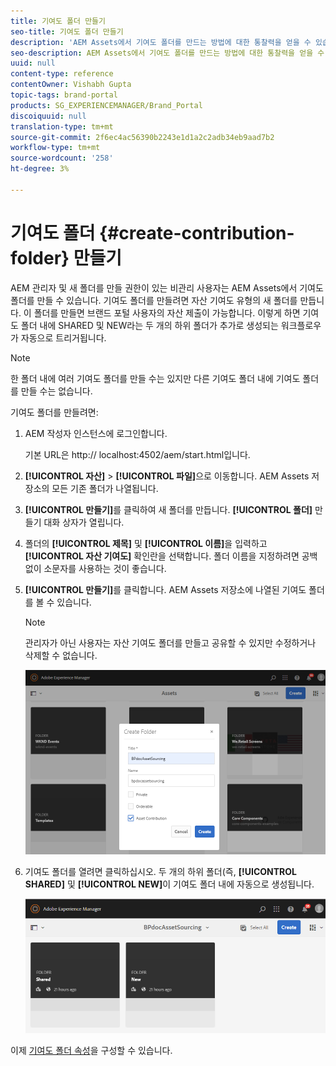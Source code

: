 ```yaml
---
title: 기여도 폴더 만들기
seo-title: 기여도 폴더 만들기
description: 'AEM Assets에서 기여도 폴더를 만드는 방법에 대한 통찰력을 얻을 수 있습니다. '
seo-description: AEM Assets에서 기여도 폴더를 만드는 방법에 대한 통찰력을 얻을 수 있습니다.
uuid: null
content-type: reference
contentOwner: Vishabh Gupta
topic-tags: brand-portal
products: SG_EXPERIENCEMANAGER/Brand_Portal
discoiquuid: null
translation-type: tm+mt
source-git-commit: 2f6ec4ac56390b2243e1d1a2c2adb34eb9aad7b2
workflow-type: tm+mt
source-wordcount: '258'
ht-degree: 3%

---
```



# 기여도 폴더 {#create-contribution-folder} 만들기


AEM 관리자 및 새 폴더를 만들 권한이 있는 비관리 사용자는 AEM Assets에서 기여도 폴더를 만들 수 있습니다.
기여도 폴더를 만들려면 자산 기여도 유형의 새 폴더를 만듭니다. 이 폴더를 만들면 브랜드 포털 사용자의 자산 제출이 가능합니다.  이렇게 하면 기여도 폴더 내에 SHARED 및 NEW라는 두 개의 하위 폴더가 추가로 생성되는 워크플로우가 자동으로 트리거됩니다.

>[!NOTE]
>
>한 폴더 내에 여러 기여도 폴더를 만들 수는 있지만 다른 기여도 폴더 내에 기여도 폴더를 만들 수는 없습니다.

기여도 폴더를 만들려면:
1. AEM 작성자 인스턴스에 로그인합니다.

   기본 URL은 http:// localhost:4502/aem/start.html입니다.

1. **[!UICONTROL 자산]** > **[!UICONTROL 파일]**&#x200B;으로 이동합니다. AEM Assets 저장소의 모든 기존 폴더가 나열됩니다.

1. **[!UICONTROL 만들기]**&#x200B;를 클릭하여 새 폴더를 만듭니다. **[!UICONTROL 폴더]** 만들기 대화 상자가 열립니다.

1. 폴더의 **[!UICONTROL 제목]** 및 **[!UICONTROL 이름]**&#x200B;을 입력하고 **[!UICONTROL 자산 기여도]** 확인란을 선택합니다.
폴더 이름을 지정하려면 공백 없이 소문자를 사용하는 것이 좋습니다.

1. **[!UICONTROL 만들기]**&#x200B;를 클릭합니다. AEM Assets 저장소에 나열된 기여도 폴더를 볼 수 있습니다.

   >[!NOTE]
   >
   >관리자가 아닌 사용자는 자산 기여도 폴더를 만들고 공유할 수 있지만 수정하거나 삭제할 수 없습니다.


   ![](assets/create-contribution-folder.png)

1. 기여도 폴더를 열려면 클릭하십시오. 두 개의 하위 폴더(즉, **[!UICONTROL SHARED]** 및 **[!UICONTROL NEW]**&#x200B;이 기여도 폴더 내에 자동으로 생성됩니다.

   ![](assets/contribution-folder.png)

이제 [기여도 폴더 속성](brand-portal-configure-contribution-folder-properties.md)을 구성할 수 있습니다.


